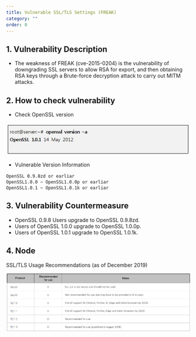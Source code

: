 ```yaml
---
title: Vulnerable SSL/TLS Settings (FREAK)
category: ""
order: 0
---
```



## 1. Vulnerability Description
* The weakness of FREAK (cve-2015-0204) is the vulnerability of downgrading SSL servers to allow RSA for export, and then obtaining RSA keys through a Brute-force decryption attack to carry out MITM attacks.

## 2. How to check vulnerability
* Check OpenSSL version

![image](../images/FREAK/1.png)

* Vulnerable Version Information

```
OpenSSL 0.9.8zd or earliar
OpenSSL1.0.0 ~ OpenSSL1.0.0p or earliar
OpenSSL1.0.1 ~ OpenSSL1.0.1k or earliar
```

## 3. Vulnerability Countermeasure
* OpenSSL 0.9.8 Users upgrade to OpenSSL 0.9.8zd.
* Users of OpenSSL 1.0.0 upgrade to OpenSSL 1.0.0p.
* Users of OpenSSL 1.0.1 upgrade to OpenSSL 1.0.1k.

## 4. Node
SSL/TLS Usage Recommendations (as of December 2019)

![image](../images/FREAK/2_eng.png)
